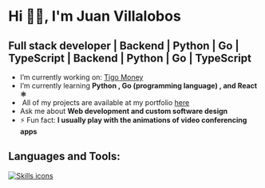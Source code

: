 #  Hi ‍👦🏾, I'm Juan Villalobos

##  Full stack developer | Backend | Python | Go | TypeScript | Backend | Python | Go | TypeScript

-  I’m currently working on: [Tigo Money](https://tigomoney.com/gt/home-gt) 
-  I’m currently learning **Python , Go (programming language) , and React ⚛️**
- ‍ All of my projects are available at my portfolio [here](https://juanvillalobosnz.github.io/)
-  Ask me about **Web development  and custom software design**
- ⚡ Fun fact: **I usually play with the animations of video conferencing apps**

## Languages and Tools:

<p align="left">
  <a href="https://skillicons.dev">
    <img src="https://skillicons.dev/icons?i=docker,fastapi,aws,go,django,python,js,html,css,react,postman,postgresql,linux,nodejs,git,tailwindcss,mysql,ts" alt="Skills icons" />
  </a>
</p>
